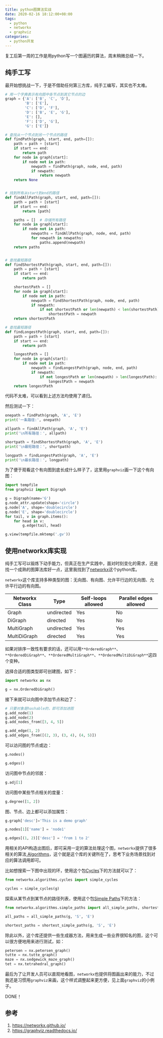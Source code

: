 ```yaml
---
title: python图算法实战
date: 2020-02-16 18:12:00+08:00
tags:
  - python
  - networkx
  - graphviz
categories:
  - python开发
---
```


复工后第一周的工作是用python写一个图遍历的算法，周末稍微总结一下。

## 纯手工写

最开始想挑战一下，于是不借助任何第三方库，纯手工编写，其实也不太难。

```python
# 用一个字典表示有向图中各节点到其它节点的边
graph = {'A': ['B', 'C', 'D'],
         'B': ['E'],
         'C': ['D', 'F'],
         'D': ['B', 'E', 'G'],
         'E': [],
         'F': ['D', 'G'],
         'G': ['E']}

# 查找从一个节点到另一个节点的路径
def findPath(graph, start, end, path=[]):
    path = path + [start]
    if start == end:
        return path
    for node in graph[start]:
        if node not in path:
            newpath = findPath(graph, node, end, path)
            if newpath:
                return newpath
    return None


# 找到所有从start到end的路径
def findAllPath(graph, start, end, path=[]):
    path = path + [start]
    if start == end:
        return [path]

    paths = []  # 存储所有路径
    for node in graph[start]:
        if node not in path:
            newpaths = findAllPath(graph, node, end, path)
            for newpath in newpaths:
                paths.append(newpath)
    return paths


# 查找最短路径
def findShortestPath(graph, start, end, path=[]):
    path = path + [start]
    if start == end:
        return path

    shortestPath = []
    for node in graph[start]:
        if node not in path:
            newpath = findShortestPath(graph, node, end, path)
            if newpath:
                if not shortestPath or len(newpath) < len(shortestPath):
                    shortestPath = newpath
    return shortestPath

# 查找最短路径
def findLongestPath(graph, start, end, path=[]):
    path = path + [start]
    if start == end:
        return path

    longestPath = []
    for node in graph[start]:
        if node not in path:
            newpath = findLongestPath(graph, node, end, path)
            if newpath:
                if not longestPath or len(newpath) > len(longestPath):
                    longestPath = newpath
    return longestPath
```

代码不太难，可以看到上述方法均使用了递归。

然后测试一下：

```python
onepath = findPath(graph, 'A', 'E')
print('一条路径:', onepath)

allpath = findAllPath(graph, 'A', 'E')
print('\n所有路径：', allpath)

shortpath = findShortestPath(graph, 'A', 'E')
print('\n最短路径：', shortpath)

longpath = findLongestPath(graph, 'A', 'E')
print('\n最长路径：', longpath)
```

为了便于观看这个有向图到底长成什么样子了，这里用`graphviz`画一下这个有向图：

```python
import tempfile
from graphviz import Digraph

g = Digraph(name='G')
g.node_attr.update(shape='circle')
g.node('A', shape='doublecircle')
g.node('E', shape='doublecircle')
for tail, v in graph.items():
    for head in v:
        g.edge(tail, head)

g.view(tempfile.mktemp('.gv'))
```

## 使用networkx库实现

纯手工写可以锻炼下动手能力，但真正在生产实践中，面对时刻变化的需求，还是找一个成熟的图算法库好一点，这里我找到了[networkx](https://networkx.github.io/)这个python库。

`networkx`这个库支持多种类型的图：无向图、有向图、允许平行边的无向图、允许平行边的有向图。

| Networkx Class | Type       | Self-loops allowed | Parallel edges allowed |
| -------------- | ---------- | ------------------ | ---------------------- |
| Graph          | undirected | Yes                | No                     |
| DiGraph        | directed   | Yes                | No                     |
| MultiGraph     | undirected | Yes                | Yes                    |
| MultiDiGraph   | directed   | Yes                | Yes                    |

如果对排序一致性有要求的话，还可以用`**OrderedGraph**`、`**OrderedDiGraph**`、`**OrderedMultiGraph**`、`**OrderedMultiDiGraph**`这四个变种。

选择合适的图类型即可创建图，如下：

```python
import networkx as nx

g = nx.OrderedDiGraph()
```

接下来就可以向图中添加节点和边了：

```python
# 只要对象是hashable的，即可添加进图
g.add_node(1)
g.add_node(2)
g.add_nodes_from([3, 4, 5])

g.add_edge(1, 2)
g.add_edges_from([(2, 3), (3, 4), (4, 5)])
```

可以访问图的节点或边：

```python
g.nodes()

g.edges()
```

访问图中节点的邻居：

```python
g.adj[1]
```

访问图中某些节点相关的度量：

```python
g.degree([1, 2])
```

图、节点、边上都可以添加属性：

```python
g.graph['desc']='This is a demo graph'

g.nodes[1]['name'] = 'node1'

g.edges[(1, 2)]['desc'] = 'from 1 to 2'
```

用相关的API构造出图后，即可采用一定的算法处理这个图，`networkx`提供了很多相关的算法[
Algorithms](https://networkx.github.io/documentation/stable/reference/algorithms/index.html#)，这个就是这个库的关键所在了，思考下业务场景找到对应的算法调用即可。

比如想搜索一下图中出现的环，使用这个包[Cycles](https://networkx.github.io/documentation/stable/reference/algorithms/cycles.html)下的方法就可以了：

```python
from networkx.algorithms.cycles import simple_cycles

cycles = simple_cycles(g)
```

探索从某节点到某节点的路径列表，使用这个包[Simple Paths](https://networkx.github.io/documentation/stable/reference/algorithms/simple_paths.html)下的方法：

```python
from networkx.algorithms.simple_paths import all_simple_paths, shortest_simple_paths

all_paths = all_simple_paths(g, 'S', 'E')

shortest_paths = shortest_simple_paths(g, 'S', 'E')
```

除此以外，这个库还提供一些生成器方法，用来生成一些业界很知名的图，这个可以很方便地用来进行测试，如：

```python
petersen = nx.petersen_graph()
tutte = nx.tutte_graph()
maze = nx.sedgewick_maze_graph()
tet = nx.tetrahedral_graph()
```

最后为了让开发人员可以直观地看图，`networkx`也提供将图画出来的能力，不过我还是习惯用`graphviz`来画，这个样式调整起来更方便，见上面`graphviz`的小例子。

DONE！

## 参考

1. https://networkx.github.io/
2. https://graphviz.readthedocs.io/



